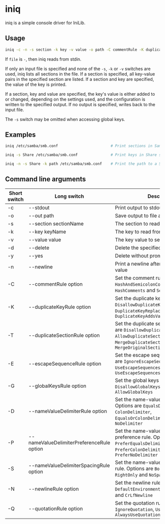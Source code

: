 # iniq

iniq is a simple console driver for IniLib.

## Usage

```sh
iniq -c -n -s section -k key -v value -o path -C commentRule -K duplicateKeyRule -T duplicateSectionRule -E escapeSequenceRule -G globalKeysRule -D nameValueDelimiterRule -P nameValueDelimiterPreferenceRule -S nameValueDelimiterSpacingRule -N newlineRule -Q quotationRule file
```

If `file` is `-`, then iniq reads from stdin.

If only an input file is specified and none of the `-s`, `-k` or `-v` switches are used, iniq lists all sections in the file. If a section is specified, all key-value pairs in the specified section are listed. If a section and key are specified, the value of the key is printed.

If a section, key and value are specified, the key's value is either added to or changed, depending on the settings used, and the configuration is written to the specified output. If no output is specified, writes back to the input file.

The `-s` switch may be omitted when accessing global keys.

## Examples

```sh
iniq /etc/samba/smb.conf                        # Print sections in Samba config

iniq -s Share /etc/samba/smb.conf               # Print keys in Share section

iniq -n -s Share -k path /etc/samba/smb.conf	# Print the path to a Samba share
```

## Command line arguments

| Short switch | Long switch                               | Description                                                                                                                                                                    |
| ------------ | ----------------------------------------- | ------------------------------------------------------------------------------------------------------------------------------------------------------------------------------ |
| -c           | --stdout                                  | Print output to stdout                                                                                                                                                         |
| -o           | --out path                                | Save output to file at path                                                                                                                                                    |
| -s           | --section sectionName                     | The section to read from or write to                                                                                                                                           |
| -k           | --key keyName                             | The key to read from or write to                                                                                                                                               |
| -v           | --value value                             | The key value to set                                                                                                                                                           |
| -d           | --delete                                  | Delete the specified section or key                                                                                                                                            |
| -y           | --yes                                     | Delete without prompting                                                                                                                                                       |
| -n           | --newline                                 | Print a newline after printing the key value                                                                                                                                   |
| -C           | --commentRule option                      | Set the comment rule. Options are `HashAndSemicolonComments`, `HashComments` and `SemicolonComments`                                                                           |
| -K           | --duplicateKeyRule option                 | Set the duplicate key rule. Options are `DisallowDuplicateKeys`, `DuplicateKeyReplacesValue` and `DuplicateKeyAddsValue`                                                       |
| -T           | --duplicateSectionRule option             | Set the duplicate section rule. Options are `DisallowDuplicateSections`, `AllowDuplicateSections`, `MergeDuplicateSectionIntoOriginal` and `MergeOriginalSectionIntoDuplicate` |
| -E           | --escapeSequenceRule option               | Set the escape sequence rule. Options are `IgnoreEscapeSequences`, `UseEscapeSequences` and `UseEscapeSequencesAndLineContinuation`                                            |
| -G           | --globalKeysRule option                   | Set the global keys rule. Options are `DisallowGlobalKeys` and `AllowGlobalKeys`                                                                                               |
| -D           | --nameValueDelimiterRule option           | Set the name-value delimiter rule. Options are `EqualsDelimiter`, `ColonDelimiter`, `EqualsOrColonDelimiter` and `NoDelimiter`                                                 |
| -P           | --nameValueDelimiterPreferenceRule option | Set the name-value delimiter preference rule. Options are `PreferEqualsDelimiter`, `PreferColonDelimiter` and `PreferNoDelimiter`                                              |
| -S           | --nameValueDelimiterSpacingRule option    | Set the name-value delimiter spacing rule. Options are `BothSides`, `LeftOnly`, `RightOnly` and `NoSpacing`                                                                    |
| -N           | --newlineRule option                      | Set the newline rule. Options are `DefaultEnvironmentNewline`, `LfNewLine` and `CrLfNewline`                                                                                   |
| -Q           | --quotationRule option                    | Set the quotation rule. Options are `IgnoreQuotation`, `UseQuotation` and `AlwaysUseQuotation`                                                                                 |
